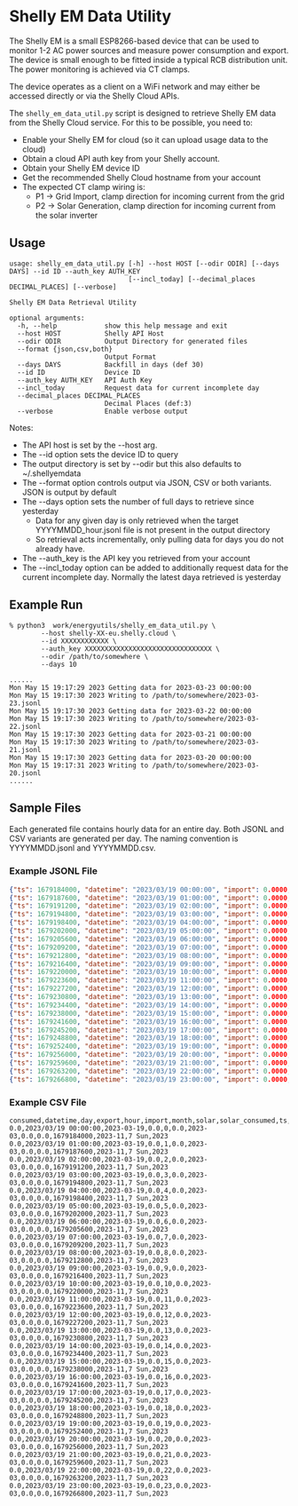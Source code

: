 # Shelly EM Data Utility

The Shelly EM is a small ESP8266-based device that can be used to monitor 1-2 AC power sources and measure power consumption and export. The device is small enough to be fitted inside a typical RCB distribution unit. The power monitoring is achieved via CT clamps. 

The device operates as a client on a WiFi network and may either be accessed directly or via the Shelly Cloud APIs. 

The ```shelly_em_data_util.py``` script is designed to retrieve Shelly EM data from the Shelly Cloud service. For this to be possible, you need to:
* Enable your Shelly EM for cloud (so it can upload usage data to the cloud)
* Obtain a cloud API auth key from your Shelly account.
* Obtain your Shelly EM device ID
* Get the recommended Shelly Cloud hostname from your account
* The expected CT clamp wiring is:
   - P1 -> Grid Import, clamp direction for incoming current from the grid
   - P2 -> Solar Generation, clamp direction for incoming current from the solar inverter

## Usage
```
usage: shelly_em_data_util.py [-h] --host HOST [--odir ODIR] [--days DAYS] --id ID --auth_key AUTH_KEY
                              [--incl_today] [--decimal_places DECIMAL_PLACES] [--verbose]

Shelly EM Data Retrieval Utility

optional arguments:
  -h, --help            show this help message and exit
  --host HOST           Shelly API Host
  --odir ODIR           Output Directory for generated files
  --format {json,csv,both}
                        Output Format
  --days DAYS           Backfill in days (def 30)
  --id ID               Device ID
  --auth_key AUTH_KEY   API Auth Key
  --incl_today          Request data for current incomplete day
  --decimal_places DECIMAL_PLACES
                        Decimal Places (def:3)
  --verbose             Enable verbose output
```
Notes:
* The API host is set by the --host arg. 
* The --id option sets the device ID to query
* The output directory is set by --odir but this also defaults to ~/.shellyemdata
* The --format option controls output via JSON, CSV or both variants. JSON is output by default
* The --days option sets the number of full days to retrieve since yesterday
   - Data for any given day is only retrieved when the target YYYYMMDD_hour.jsonl file is not present in the output directory
   - So retrieval acts incrementally, only pulling data for days you do not already have. 
* The --auth_key is the API key you retrieved from your account
* The --incl_today option can be added to additionally request data for the current incomplete day. Normally the latest daya retrieved is yesterday

## Example Run
```
% python3  work/energyutils/shelly_em_data_util.py \
        --host shelly-XX-eu.shelly.cloud \
        --id XXXXXXXXXXXX \
        --auth_key XXXXXXXXXXXXXXXXXXXXXXXXXXXXXXXX \
        --odir /path/to/somewhere \
        --days 10

......
Mon May 15 19:17:29 2023 Getting data for 2023-03-23 00:00:00
Mon May 15 19:17:30 2023 Writing to /path/to/somewhere/2023-03-23.jsonl
Mon May 15 19:17:30 2023 Getting data for 2023-03-22 00:00:00
Mon May 15 19:17:30 2023 Writing to /path/to/somewhere/2023-03-22.jsonl
Mon May 15 19:17:30 2023 Getting data for 2023-03-21 00:00:00
Mon May 15 19:17:30 2023 Writing to /path/to/somewhere/2023-03-21.jsonl
Mon May 15 19:17:30 2023 Getting data for 2023-03-20 00:00:00
Mon May 15 19:17:31 2023 Writing to /path/to/somewhere/2023-03-20.jsonl
......
```

## Sample Files
Each generated file contains hourly data for an entire day. Both JSONL and CSV variants are generated per day. The naming convention is YYYYMMDD.jsonl and YYYYMMDD.csv.

### Example JSONL File
```json
{"ts": 1679184000, "datetime": "2023/03/19 00:00:00", "import": 0.0000, "export": 0.0000, "hour": 0, "day": "2023-03-19", "month": "2023-03", "year": "2023", "weekday": "7 Sun", "week": "2023-11", "solar": 0.0000, "consumed": 0.0000, "solar_consumed": 0.0000}
{"ts": 1679187600, "datetime": "2023/03/19 01:00:00", "import": 0.0000, "export": 0.0000, "hour": 1, "day": "2023-03-19", "month": "2023-03", "year": "2023", "weekday": "7 Sun", "week": "2023-11", "solar": 0.0000, "consumed": 0.0000, "solar_consumed": 0.0000}
{"ts": 1679191200, "datetime": "2023/03/19 02:00:00", "import": 0.0000, "export": 0.0000, "hour": 2, "day": "2023-03-19", "month": "2023-03", "year": "2023", "weekday": "7 Sun", "week": "2023-11", "solar": 0.0000, "consumed": 0.0000, "solar_consumed": 0.0000}
{"ts": 1679194800, "datetime": "2023/03/19 03:00:00", "import": 0.0000, "export": 0.0000, "hour": 3, "day": "2023-03-19", "month": "2023-03", "year": "2023", "weekday": "7 Sun", "week": "2023-11", "solar": 0.0000, "consumed": 0.0000, "solar_consumed": 0.0000}
{"ts": 1679198400, "datetime": "2023/03/19 04:00:00", "import": 0.0000, "export": 0.0000, "hour": 4, "day": "2023-03-19", "month": "2023-03", "year": "2023", "weekday": "7 Sun", "week": "2023-11", "solar": 0.0000, "consumed": 0.0000, "solar_consumed": 0.0000}
{"ts": 1679202000, "datetime": "2023/03/19 05:00:00", "import": 0.0000, "export": 0.0000, "hour": 5, "day": "2023-03-19", "month": "2023-03", "year": "2023", "weekday": "7 Sun", "week": "2023-11", "solar": 0.0000, "consumed": 0.0000, "solar_consumed": 0.0000}
{"ts": 1679205600, "datetime": "2023/03/19 06:00:00", "import": 0.0000, "export": 0.0000, "hour": 6, "day": "2023-03-19", "month": "2023-03", "year": "2023", "weekday": "7 Sun", "week": "2023-11", "solar": 0.0000, "consumed": 0.0000, "solar_consumed": 0.0000}
{"ts": 1679209200, "datetime": "2023/03/19 07:00:00", "import": 0.0000, "export": 0.0000, "hour": 7, "day": "2023-03-19", "month": "2023-03", "year": "2023", "weekday": "7 Sun", "week": "2023-11", "solar": 0.0000, "consumed": 0.0000, "solar_consumed": 0.0000}
{"ts": 1679212800, "datetime": "2023/03/19 08:00:00", "import": 0.0000, "export": 0.0000, "hour": 8, "day": "2023-03-19", "month": "2023-03", "year": "2023", "weekday": "7 Sun", "week": "2023-11", "solar": 0.0000, "consumed": 0.0000, "solar_consumed": 0.0000}
{"ts": 1679216400, "datetime": "2023/03/19 09:00:00", "import": 0.0000, "export": 0.0000, "hour": 9, "day": "2023-03-19", "month": "2023-03", "year": "2023", "weekday": "7 Sun", "week": "2023-11", "solar": 0.0000, "consumed": 0.0000, "solar_consumed": 0.0000}
{"ts": 1679220000, "datetime": "2023/03/19 10:00:00", "import": 0.0000, "export": 0.0000, "hour": 10, "day": "2023-03-19", "month": "2023-03", "year": "2023", "weekday": "7 Sun", "week": "2023-11", "solar": 0.0000, "consumed": 0.0000, "solar_consumed": 0.0000}
{"ts": 1679223600, "datetime": "2023/03/19 11:00:00", "import": 0.0000, "export": 0.0000, "hour": 11, "day": "2023-03-19", "month": "2023-03", "year": "2023", "weekday": "7 Sun", "week": "2023-11", "solar": 0.0000, "consumed": 0.0000, "solar_consumed": 0.0000}
{"ts": 1679227200, "datetime": "2023/03/19 12:00:00", "import": 0.0000, "export": 0.0000, "hour": 12, "day": "2023-03-19", "month": "2023-03", "year": "2023", "weekday": "7 Sun", "week": "2023-11", "solar": 0.0000, "consumed": 0.0000, "solar_consumed": 0.0000}
{"ts": 1679230800, "datetime": "2023/03/19 13:00:00", "import": 0.0000, "export": 0.0000, "hour": 13, "day": "2023-03-19", "month": "2023-03", "year": "2023", "weekday": "7 Sun", "week": "2023-11", "solar": 0.0000, "consumed": 0.0000, "solar_consumed": 0.0000}
{"ts": 1679234400, "datetime": "2023/03/19 14:00:00", "import": 0.0000, "export": 0.0000, "hour": 14, "day": "2023-03-19", "month": "2023-03", "year": "2023", "weekday": "7 Sun", "week": "2023-11", "solar": 0.0000, "consumed": 0.0000, "solar_consumed": 0.0000}
{"ts": 1679238000, "datetime": "2023/03/19 15:00:00", "import": 0.0000, "export": 0.0000, "hour": 15, "day": "2023-03-19", "month": "2023-03", "year": "2023", "weekday": "7 Sun", "week": "2023-11", "solar": 0.0000, "consumed": 0.0000, "solar_consumed": 0.0000}
{"ts": 1679241600, "datetime": "2023/03/19 16:00:00", "import": 0.0000, "export": 0.0000, "hour": 16, "day": "2023-03-19", "month": "2023-03", "year": "2023", "weekday": "7 Sun", "week": "2023-11", "solar": 0.0000, "consumed": 0.0000, "solar_consumed": 0.0000}
{"ts": 1679245200, "datetime": "2023/03/19 17:00:00", "import": 0.0000, "export": 0.0000, "hour": 17, "day": "2023-03-19", "month": "2023-03", "year": "2023", "weekday": "7 Sun", "week": "2023-11", "solar": 0.0000, "consumed": 0.0000, "solar_consumed": 0.0000}
{"ts": 1679248800, "datetime": "2023/03/19 18:00:00", "import": 0.0000, "export": 0.0000, "hour": 18, "day": "2023-03-19", "month": "2023-03", "year": "2023", "weekday": "7 Sun", "week": "2023-11", "solar": 0.0000, "consumed": 0.0000, "solar_consumed": 0.0000}
{"ts": 1679252400, "datetime": "2023/03/19 19:00:00", "import": 0.0000, "export": 0.0000, "hour": 19, "day": "2023-03-19", "month": "2023-03", "year": "2023", "weekday": "7 Sun", "week": "2023-11", "solar": 0.0000, "consumed": 0.0000, "solar_consumed": 0.0000}
{"ts": 1679256000, "datetime": "2023/03/19 20:00:00", "import": 0.0000, "export": 0.0000, "hour": 20, "day": "2023-03-19", "month": "2023-03", "year": "2023", "weekday": "7 Sun", "week": "2023-11", "solar": 0.0000, "consumed": 0.0000, "solar_consumed": 0.0000}
{"ts": 1679259600, "datetime": "2023/03/19 21:00:00", "import": 0.0000, "export": 0.0000, "hour": 21, "day": "2023-03-19", "month": "2023-03", "year": "2023", "weekday": "7 Sun", "week": "2023-11", "solar": 0.0000, "consumed": 0.0000, "solar_consumed": 0.0000}
{"ts": 1679263200, "datetime": "2023/03/19 22:00:00", "import": 0.0000, "export": 0.0000, "hour": 22, "day": "2023-03-19", "month": "2023-03", "year": "2023", "weekday": "7 Sun", "week": "2023-11", "solar": 0.0000, "consumed": 0.0000, "solar_consumed": 0.0000}
{"ts": 1679266800, "datetime": "2023/03/19 23:00:00", "import": 0.0000, "export": 0.0000, "hour": 23, "day": "2023-03-19", "month": "2023-03", "year": "2023", "weekday": "7 Sun", "week": "2023-11", "solar": 0.0000, "consumed": 0.0000, "solar_consumed": 0.0000}
```

### Example CSV File
```csv
consumed,datetime,day,export,hour,import,month,solar,solar_consumed,ts,week,weekday,year
0.0,2023/03/19 00:00:00,2023-03-19,0.0,0,0.0,2023-03,0.0,0.0,1679184000,2023-11,7 Sun,2023
0.0,2023/03/19 01:00:00,2023-03-19,0.0,1,0.0,2023-03,0.0,0.0,1679187600,2023-11,7 Sun,2023
0.0,2023/03/19 02:00:00,2023-03-19,0.0,2,0.0,2023-03,0.0,0.0,1679191200,2023-11,7 Sun,2023
0.0,2023/03/19 03:00:00,2023-03-19,0.0,3,0.0,2023-03,0.0,0.0,1679194800,2023-11,7 Sun,2023
0.0,2023/03/19 04:00:00,2023-03-19,0.0,4,0.0,2023-03,0.0,0.0,1679198400,2023-11,7 Sun,2023
0.0,2023/03/19 05:00:00,2023-03-19,0.0,5,0.0,2023-03,0.0,0.0,1679202000,2023-11,7 Sun,2023
0.0,2023/03/19 06:00:00,2023-03-19,0.0,6,0.0,2023-03,0.0,0.0,1679205600,2023-11,7 Sun,2023
0.0,2023/03/19 07:00:00,2023-03-19,0.0,7,0.0,2023-03,0.0,0.0,1679209200,2023-11,7 Sun,2023
0.0,2023/03/19 08:00:00,2023-03-19,0.0,8,0.0,2023-03,0.0,0.0,1679212800,2023-11,7 Sun,2023
0.0,2023/03/19 09:00:00,2023-03-19,0.0,9,0.0,2023-03,0.0,0.0,1679216400,2023-11,7 Sun,2023
0.0,2023/03/19 10:00:00,2023-03-19,0.0,10,0.0,2023-03,0.0,0.0,1679220000,2023-11,7 Sun,2023
0.0,2023/03/19 11:00:00,2023-03-19,0.0,11,0.0,2023-03,0.0,0.0,1679223600,2023-11,7 Sun,2023
0.0,2023/03/19 12:00:00,2023-03-19,0.0,12,0.0,2023-03,0.0,0.0,1679227200,2023-11,7 Sun,2023
0.0,2023/03/19 13:00:00,2023-03-19,0.0,13,0.0,2023-03,0.0,0.0,1679230800,2023-11,7 Sun,2023
0.0,2023/03/19 14:00:00,2023-03-19,0.0,14,0.0,2023-03,0.0,0.0,1679234400,2023-11,7 Sun,2023
0.0,2023/03/19 15:00:00,2023-03-19,0.0,15,0.0,2023-03,0.0,0.0,1679238000,2023-11,7 Sun,2023
0.0,2023/03/19 16:00:00,2023-03-19,0.0,16,0.0,2023-03,0.0,0.0,1679241600,2023-11,7 Sun,2023
0.0,2023/03/19 17:00:00,2023-03-19,0.0,17,0.0,2023-03,0.0,0.0,1679245200,2023-11,7 Sun,2023
0.0,2023/03/19 18:00:00,2023-03-19,0.0,18,0.0,2023-03,0.0,0.0,1679248800,2023-11,7 Sun,2023
0.0,2023/03/19 19:00:00,2023-03-19,0.0,19,0.0,2023-03,0.0,0.0,1679252400,2023-11,7 Sun,2023
0.0,2023/03/19 20:00:00,2023-03-19,0.0,20,0.0,2023-03,0.0,0.0,1679256000,2023-11,7 Sun,2023
0.0,2023/03/19 21:00:00,2023-03-19,0.0,21,0.0,2023-03,0.0,0.0,1679259600,2023-11,7 Sun,2023
0.0,2023/03/19 22:00:00,2023-03-19,0.0,22,0.0,2023-03,0.0,0.0,1679263200,2023-11,7 Sun,2023
0.0,2023/03/19 23:00:00,2023-03-19,0.0,23,0.0,2023-03,0.0,0.0,1679266800,2023-11,7 Sun,2023
```

